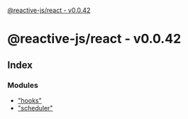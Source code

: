 [@reactive-js/react - v0.0.42](README.md)

# @reactive-js/react - v0.0.42

## Index

### Modules

* ["hooks"](modules/_hooks_.md)
* ["scheduler"](modules/_scheduler_.md)
